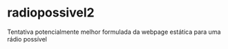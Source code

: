 # radiopossivel2
Tentativa potencialmente melhor formulada da webpage estática para uma rádio possível
